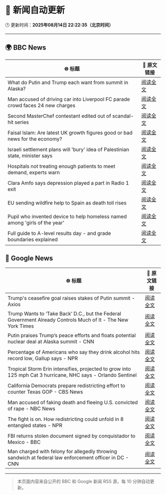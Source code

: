 # 🧠 新闻自动更新

🕒 更新时间：**2025年08月14日 22:22:35（北京时间）**

---

## 🌍 BBC News

| 🌐 标题 | 🔗 原文链接 |
|--------|-------------|
| What do Putin and Trump each want from summit in Alaska? | [阅读全文](https://www.bbc.com/news/articles/c776ddjer8no?at_medium=RSS&at_campaign=rss) |
| Man accused of driving car into Liverpool FC parade crowd faces 24 new charges | [阅读全文](https://www.bbc.com/news/articles/cn47wq93vn2o?at_medium=RSS&at_campaign=rss) |
| Second MasterChef contestant edited out of scandal-hit series | [阅读全文](https://www.bbc.com/news/articles/c62n985gp3go?at_medium=RSS&at_campaign=rss) |
| Faisal Islam: Are latest UK growth figures good or bad news for the economy? | [阅读全文](https://www.bbc.com/news/articles/c5yp48jprg8o?at_medium=RSS&at_campaign=rss) |
| Israeli settlement plans will 'bury' idea of Palestinian state, minister says | [阅读全文](https://www.bbc.com/news/articles/ckgdzxpkdd7o?at_medium=RSS&at_campaign=rss) |
| Hospitals not treating enough patients to meet demand, experts warn | [阅读全文](https://www.bbc.com/news/articles/cx2x7jj865no?at_medium=RSS&at_campaign=rss) |
| Clara Amfo says depression played a part in Radio 1 exit | [阅读全文](https://www.bbc.com/news/articles/c93dx90ldkzo?at_medium=RSS&at_campaign=rss) |
| EU sending wildfire help to Spain as death toll rises | [阅读全文](https://www.bbc.com/news/articles/ckg4k7ppmnko?at_medium=RSS&at_campaign=rss) |
| Pupil who invented device to help homeless named among 'girls of the year' | [阅读全文](https://www.bbc.com/news/articles/c9wyv1r0yjeo?at_medium=RSS&at_campaign=rss) |
| Full guide to A-level results day - and grade boundaries explained | [阅读全文](https://www.bbc.com/news/articles/c07dz891gy5o?at_medium=RSS&at_campaign=rss) |

## 📰 Google News

| 🌐 标题 | 🔗 原文链接 |
|--------|-------------|
| Trump's ceasefire goal raises stakes of Putin summit - Axios | [阅读全文](https://news.google.com/rss/articles/CBMif0FVX3lxTE5IMjYxVkpXWlBtVTZnVmFaM0VENXBsbkpMcnhVZlI1MjhJZmg1LWVYWF9jNkpKRTlubDZiMFBUMDFTY0dDYndtRk1QMTBpSUpNMm1qVTVEaDBDdnZjWndaNFBDaG5Wa1hYdzJZb20yNU1XeGVjMFFMaWkwQVhuV1U?oc=5) |
| Trump Wants to ‘Take Back’ D.C., but the Federal Government Already Controls Much of It - The New York Times | [阅读全文](https://news.google.com/rss/articles/CBMiekFVX3lxTE9HRXRSZHF4T3BSRnRRcl9EZGpkaHVrbk0yVzhrVXhKUERFc2llQXpJcnhzQUpYZDdpblNtQU1yM3IwYldZVG05NGRDVXhpZ3JmeGhaQ3g2eEFJenpaelQ5a2p5Tlo3eWZySkI2Wm9SMF9CV3hrN3JYc1dR?oc=5) |
| Putin praises Trump’s peace efforts and floats potential nuclear deal at Alaska summit - CNN | [阅读全文](https://news.google.com/rss/articles/CBMigwFBVV95cUxNb0pPNmNPSkRsTVZQeXFESFEwRDZOQk9EanM3d0ZQNmpWbzZiQ1o1LWcwR1BhWTRRaFNSRy1ndm5BYWVBVUpHWFhRdUpRU0JJTkNsaDlXYllfQ0xCODJpaGVja2xwNXVtZ25UeGV3X0VHSF9NTktIMnNuLUQxa21DZjAzY9IBiAFBVV95cUxNUllJblV6NnFPb1NXYTY5cGUwUWx0Z0RfV2M1ekc3U3BfanNBREtRYVhBNmJJYjd6Y010YjVQRWhoVDJVVEwxZW9zcWxpdm85QWtLblp6NHFmZXhsUkpKZklIeGpPbi1udUkxaUp5b1hfS2tGTFI5Zk5aby1MdzNjb1NNcHNGVTJH?oc=5) |
| Percentage of Americans who say they drink alcohol hits record low, Gallup says - NPR | [阅读全文](https://news.google.com/rss/articles/CBMijAFBVV95cUxOZTF6b3NqVmxXME1JOHR3amYxRGo4bDdUbXFlaG5RTlhxNFU1NlVrdW50eUNuTHhIY2R6bWlGa1JLeUludjRlODN1RzFBV2ZmOG9QUmVZTDdxLUVGUXRsSERqTGRYTDk3dV9yOG1VOVhRNDVROUpGLTAwOHFlZnFjUmE2LUszY2swYXZaXw?oc=5) |
| Tropical Storm Erin intensifies, projected to grow into 125 mph Cat 3 hurricane, NHC says - Orlando Sentinel | [阅读全文](https://news.google.com/rss/articles/CBMinwFBVV95cUxOV1JwRWY3VllSd2JTQ0dweHI0UnVnZmNZSUlVR1ZoRHdWOXhyUXhhRjJWdW5JRERmRTM1ZkdNTXo1emRNVE9KSGlRcFByakJPaDdTeHc0Y3VOelNxVzV6RkhxMGI3NTFXczV4Y05mZUJNNEd4UXM5VlBtMkhycWZ1TjJPeUJsYmxjSmFiWXg2NkVnZWtEdHc1azJ4emc1SXM?oc=5) |
| California Democrats prepare redistricting effort to counter Texas GOP - CBS News | [阅读全文](https://news.google.com/rss/articles/CBMikAFBVV95cUxPZG9RNWZjdDA1VXc0ZUluZTI2R2o5SGNNdk96enlQeGg2X3h4SDh1a1FDNERGZjJnZnZ6d05BUlU1VXE0dTJRYURMc0ttZWdoTWZ5NWVneGxxMWtlU2RtT0FhelZWUl9TVU16VXV1RHFmODJYdFBLa01IbU5yajgwWTlaVkxqWXJhQndzZ1k5aTjSAZYBQVVfeXFMT0tONUpJUTJtaDFkcnczNzlVc1BRU2xHWUkzNTNOSEo5YTVWbEMzaXlWTDNkUDM2QkpMRDhrdXlOcU1HYTc0WXJIM1FMRjVqRzFiN3R4QkJfNmltaGN5ZVVUZm5XWUZya3JjUXlxeEpUT3YtOFQ2czVYNm1ScGRRdkhlS0M3NlY0MDBZS2w3M0RJTHY4c013?oc=5) |
| Man accused of faking death and fleeing U.S. convicted of rape - NBC News | [阅读全文](https://news.google.com/rss/articles/CBMinwFBVV95cUxNMGVabDZsSEhobG1HdWVWSm5teXNkbHdPcXU0UHRVNDRONkE5S3pxSG9BVkFRUFdseHV0RERnSVVnME56ZC1iNGlidTUzbWl0b3FPeHhRS1JKU0FSWW5hdE51a2F3bWNqY2lXZnk1UlZRZXdIdjBtcks1R2NWNVoxZ2VJRUhIZUpUMHI4eU13TER1M0d2eW1XQ2dTNTdxdDjSAVZBVV95cUxNZFhfRHNLRTNYWXZudG5FbEZUbGd5ZENEVmFtdTUyVGVrSHFzMWt3MnBZakZ4bnNvVF9fUm5OQXBUMzM2MW5EQTFRbnVoSXR1Ukpiekw4UQ?oc=5) |
| The fight is on. How redistricting could unfold in 8 entangled states - NPR | [阅读全文](https://news.google.com/rss/articles/CBMilAFBVV95cUxPcnV4TFotaWZ5a0J3MWhIWWJrRUZhYm1QRkZyMHdDSmpRQ0NoNFFoOE84YnZ6T0xNa0ozWm8xNmdkekNuNHJDb3RqNjI5dzZwaTZnVF9VQnllb0dkUHdXbUlnM2loMXZLRlpJMG1CRVRjYkN6MGNxRGFLMmZTSUxOS2JvZmszYTV1M1ZvRTYtUU9OMEdm?oc=5) |
| FBI returns stolen document signed by conquistador to Mexico - BBC | [阅读全文](https://news.google.com/rss/articles/CBMiWkFVX3lxTFBBSGVMek1vWEVxVlFsSWZsX0N6N3BaUU9Dc18zUjFXblptYV9RSlA5TTE2SWhXbG9oMllCY09IcDFvZ3RFYk1nakpvaDJCNlRLa0dFWnJmVUpuZ9IBX0FVX3lxTE8wZkthdWJNWk9RclU0aTEtYmpxc3FITjByTUt5MGVaSjNvQzB4UGZWODdJX3k4UzdKTVpjRE5FUmFHcUR5VVFUb0VITkVZUk9DUmZmR1dyZl95bm43OE5V?oc=5) |
| Man charged with felony for allegedly throwing sandwich at federal law enforcement officer in DC - CNN | [阅读全文](https://news.google.com/rss/articles/CBMiekFVX3lxTE02LW1lN1BoUVVJN0EyS2hqWnMwSmhIVklJWC0wRFM1TEFIUk5PSkh3eW1ldGJrLWF1czZNVGpPVGhqUEJobU0tdUxER3JKTEpRbEl2Q2pXaGRsT2c3clBUaURnX1JSZ1NMcmw3WEZuUG1PUkFZQTdkbDdn0gF_QVVfeXFMT3U0bDdqWHIwM0lVVmZ0TnM5bk9QRGJMaVNOSWdLY3BzaWYyS0QxMnF6Y3l2a2xRTjk4T3ItdE52b1pFVS1pRWt0VExzdmZQZ2RyUHJDc3p2TUVqVnNubjVPY25yeGh5ekFtZENkOXNlVzVuQ3BYbnFDNDBkbHpaWQ?oc=5) |

---
> 本页面内容来自公开的 BBC 和 Google 新闻 RSS 源，每 10 分钟自动更新。